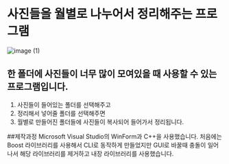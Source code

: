 # 사진들을 월별로 나누어서 정리해주는 프로그램
![image (1)](https://github.com/exena/SeparatePictures/assets/22702278/a450f1cf-182e-4131-aed7-5d7d8c8de876)

## 한 폴더에 사진들이 너무 많이 모여있을 때 사용할 수 있는 프로그램입니다.
1. 사진들이 들어있는 폴더를 선택해주고
2. 정리해서 넣어줄 폴더를 선택해주면
3. 월별로 만들어진 폴더들에 사진들이 복사되어 들어가서 정리됩니다.

##제작과정
Microsoft Visual Studio의 WinForm과 C++을 사용했습니다.
처음에는 Boost 라이브러리를 사용해서 CLI로 동작하게 만들었지만 GUI로 바꿀때 충돌이 일어나서 해당 라이브러리를 제거하고 내장 라이브러리를 사용했습니다.
